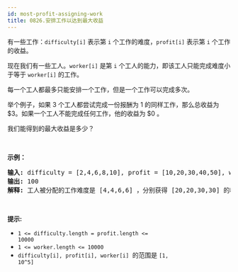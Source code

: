 ```yaml
---
id: most-profit-assigning-work
title: 0826.安排工作以达到最大收益
---
```

有一些工作：<code>difficulty[i]</code> 表示第 <code>i</code> 个工作的难度，<code>profit[i]</code> 表示第 <code>i</code> 个工作的收益。

现在我们有一些工人。<code>worker[i]</code> 是第 <code>i</code> 个工人的能力，即该工人只能完成难度小于等于 <code>worker[i]</code> 的工作。

每一个工人都最多只能安排一个工作，但是一个工作可以完成多次。

举个例子，如果 3 个工人都尝试完成一份报酬为 1 的同样工作，那么总收益为 $3。如果一个工人不能完成任何工作，他的收益为 $0 。

我们能得到的最大收益是多少？

 

**示例：**


<pre><strong>输入: </strong>difficulty = [2,4,6,8,10], profit = [10,20,30,40,50], worker = [4,5,6,7]<br/><strong>输出: </strong>100 <br/><strong>解释: </strong>工人被分配的工作难度是 [4,4,6,6] ，分别获得 [20,20,30,30] 的收益。</pre>

 

**提示:**


- <code>1 &lt;= difficulty.length = profit.length &lt;= 10000</code>
- <code>1 &lt;= worker.length &lt;= 10000</code>
- <code>difficulty[i], profit[i], worker[i]</code>  的范围是 <code>[1, 10^5]</code>
